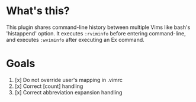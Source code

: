 # What's this?

This plugin shares command-line history between multiple Vims like bash's 'histappend' option.
It executes `:rviminfo` before entering command-line,
and executes `:wviminfo` after executing an Ex command.

# Goals

1. [x] Do not override user's mapping in .vimrc
2. [x] Correct [count] handling
3. [x] Correct abbreviation expansion handling
